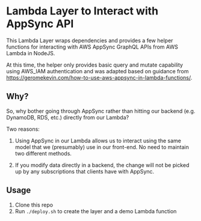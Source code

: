 # Lambda Layer to Interact with AppSync API

This Lambda Layer wraps dependencies and provides a few helper functions for interacting with AWS AppSync GraphQL APIs from AWS Lambda in NodeJS. 

At this time, the helper only provides basic query and mutate capability using AWS_IAM authentication and was adapted based on guidance from https://geromekevin.com/how-to-use-aws-appsync-in-lambda-functions/. 

## Why? 

So, why bother going through AppSync rather than hitting our backend (e.g. DynamoDB, RDS, etc.) directly from our Lambda?

Two reasons:

1. Using AppSync in our Lambda allows us to interact using the same model that we (presumably) use in our front-end. No need to maintain two different methods. 

2. If you modify data directly in a backend, the change will not be picked up by any subscriptions that clients have with AppSync. 

## Usage

1. Clone this repo
2. Run `./deploy.sh` to create the layer and a demo Lambda function
